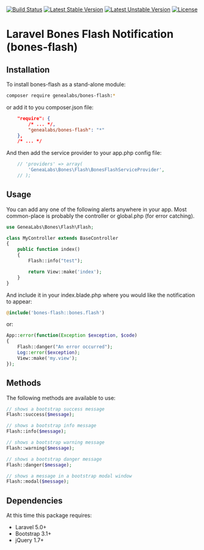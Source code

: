 [![Build Status](https://travis-ci.org/GeneaLabs/bones-flash.svg?branch=master)](https://travis-ci.org/GeneaLabs/bones-flash) [![Latest Stable Version](https://poser.pugx.org/genealabs/bones-flash/v/stable.svg)](https://packagist.org/packages/genealabs/bones-flash) [![Latest Unstable Version](https://poser.pugx.org/genealabs/bones-flash/v/unstable.svg)](https://packagist.org/packages/genealabs/bones-flash) [![License](https://poser.pugx.org/genealabs/bones-flash/license.svg)](https://packagist.org/packages/genealabs/bones-flash)

# Laravel Bones Flash Notification (bones-flash)

## Installation

To install bones-flash as a stand-alone module:

```sh
composer require genealabs/bones-flash:*
```

or add it to you composer.json file:

```json
    "require": {
        /* ... */,
        "genealabs/bones-flash": "*"
    },
    /* ... */
```

And then add the service provider to your app.php config file:
```php
	// 'providers' => array(
		'GeneaLabs\Bones\Flash\BonesFlashServiceProvider',
    // );
```

## Usage

You can add any one of the following alerts anywhere in your app. Most common-place is probably the controller or global.php (for error catching).

```php
use GeneaLabs\Bones\Flash\Flash;

class MyController extends BaseController
{
	public function index()
	{
		Flash::info("test");

		return View::make('index');
	}
}
```

And include it in your index.blade.php where you would like the notification to appear:

```php
@include('bones-flash::bones.flash')
```

or:

```php
App::error(function(Exception $exception, $code)
{
    Flash::danger("An error occurred");
	Log::error($exception);
	View::make('my.view');
});
```

## Methods

The following methods are available to use:

```php
// shows a bootstrap success message
Flash::success($message);

// shows a bootstrap info message
Flash::info($message);

// shows a bootstrap warning message
Flash::warning($message);

// shows a bootstrap danger message
Flash::danger($message);

// shows a message in a bootstrap modal window
Flash::modal($message);
```

## Dependencies

At this time this package requires:

- Laravel 5.0+
- Bootstrap 3.1+
- jQuery 1.7+

